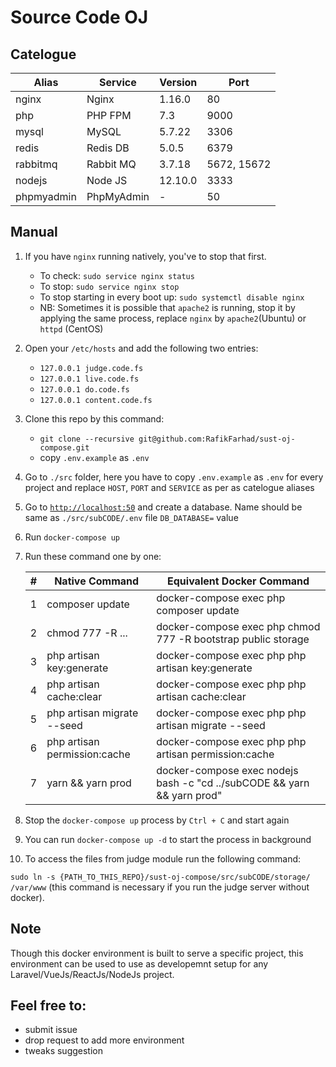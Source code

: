 # Source Code OJ

## Catelogue

Alias | Service | Version | Port
------|-------|------|-----------
nginx | Nginx | 1.16.0 | 80
php | PHP FPM | 7.3 | 9000
mysql | MySQL | 5.7.22 | 3306
redis | Redis DB | 5.0.5 | 6379
rabbitmq | Rabbit MQ | 3.7.18 | 5672, 15672
nodejs | Node JS | 12.10.0 | 3333
phpmyadmin | PhpMyAdmin | - | 50

## Manual
1. If you have `nginx` running natively, you've to stop that first.
    - To check: `sudo service nginx status` 
    - To stop: `sudo service nginx stop`
    - To stop starting in every boot up:  `sudo systemctl disable nginx`
    - NB: Sometimes it is possible that `apache2` is running, stop it by applying the same process, replace `nginx` by `apache2`(Ubuntu) or `httpd` (CentOS)
2. Open your `/etc/hosts` and add the following two entries:
    - `127.0.0.1 judge.code.fs`
    - `127.0.0.1 live.code.fs`
    - `127.0.0.1 do.code.fs`
    - `127.0.0.1 content.code.fs`

3. Clone this repo by this command:
    - `git clone --recursive git@github.com:RafikFarhad/sust-oj-compose.git`
    - copy `.env.example` as `.env`
4. Go to `./src` folder, here you have to copy `.env.example` as `.env` for every project and replace `HOST`, `PORT` and `SERVICE` as per as catelogue aliases
5. Go to [`http://localhost:50`](http://localhost:50) and create a database. Name should be same as `./src/subCODE/.env` file `DB_DATABASE=` value
6. Run `docker-compose up`
7. Run these command one by one:


    \# | Native Command | Equivalent Docker Command
    --|---------------|--------------------------
    1 | composer update | docker-compose exec php composer update
    2 | chmod 777 -R ... | docker-compose exec php chmod 777 -R bootstrap public storage
    3| php artisan key:generate | docker-compose exec php php artisan key:generate
    4| php artisan cache:clear | docker-compose exec php php artisan cache:clear
    5| php artisan migrate --seed | docker-compose exec php php artisan migrate --seed
    6| php artisan permission:cache | docker-compose exec php php artisan permission:cache
    7| yarn && yarn prod |docker-compose exec nodejs bash -c "cd ../subCODE && yarn && yarn prod"
8. Stop the `docker-compose up` process by `Ctrl + C` and start again
9. You can run `docker-compose up -d` to start the process in background
10. To access the files from judge module run the following command:

`sudo ln -s {PATH_TO_THIS_REPO}/sust-oj-compose/src/subCODE/storage/ /var/www` 
(this command is necessary if you run the judge server without docker).


## Note
Though this docker environment is built to serve a specific project, this environment can be used to use as developemnt setup for any Laravel/VueJs/ReactJs/NodeJs project. 

## Feel free to:
- submit issue
- drop request to add more environment
- tweaks suggestion
